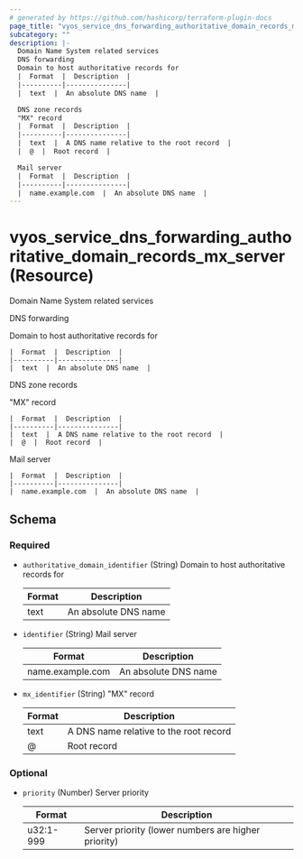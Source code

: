```yaml
---
# generated by https://github.com/hashicorp/terraform-plugin-docs
page_title: "vyos_service_dns_forwarding_authoritative_domain_records_mx_server Resource - vyos"
subcategory: ""
description: |-
  Domain Name System related services
  DNS forwarding
  Domain to host authoritative records for
  |  Format  |  Description  |
  |----------|---------------|
  |  text  |  An absolute DNS name  |

  DNS zone records
  "MX" record
  |  Format  |  Description  |
  |----------|---------------|
  |  text  |  A DNS name relative to the root record  |
  |  @  |  Root record  |

  Mail server
  |  Format  |  Description  |
  |----------|---------------|
  |  name.example.com  |  An absolute DNS name  |
---
```


# vyos_service_dns_forwarding_authoritative_domain_records_mx_server (Resource)

Domain Name System related services

DNS forwarding

Domain to host authoritative records for

    |  Format  |  Description  |
    |----------|---------------|
    |  text  |  An absolute DNS name  |

DNS zone records

"MX" record

    |  Format  |  Description  |
    |----------|---------------|
    |  text  |  A DNS name relative to the root record  |
    |  @  |  Root record  |

Mail server

    |  Format  |  Description  |
    |----------|---------------|
    |  name.example.com  |  An absolute DNS name  |



<!-- schema generated by tfplugindocs -->
## Schema

### Required

- `authoritative_domain_identifier` (String) Domain to host authoritative records for

    |  Format  |  Description  |
    |----------|---------------|
    |  text  |  An absolute DNS name  |
- `identifier` (String) Mail server

    |  Format  |  Description  |
    |----------|---------------|
    |  name.example.com  |  An absolute DNS name  |
- `mx_identifier` (String) "MX" record

    |  Format  |  Description  |
    |----------|---------------|
    |  text  |  A DNS name relative to the root record  |
    |  @  |  Root record  |

### Optional

- `priority` (Number) Server priority

    |  Format  |  Description  |
    |----------|---------------|
    |  u32:1-999  |  Server priority (lower numbers are higher priority)  |
